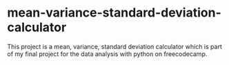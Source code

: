 # mean-variance-standard-deviation-calculator
This project is a mean, variance, standard deviation calculator which is part of my final project for the data analysis with python on freecodecamp.

